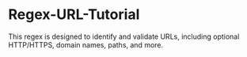 # Regex-URL-Tutorial
This regex is designed to identify and validate URLs, including optional HTTP/HTTPS, domain names, paths, and more.
